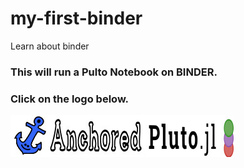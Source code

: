 # my-first-binder
Learn about binder
### This will run a Pulto Notebook on BINDER.
### Click on the logo below. 
[![Binder](https://github.com/paradocs/my-first-binder/blob/main/LogoAnchor.jpg)](https://mybinder.org/v2/gh/fonsp/pluto-on-binder/master?urlpath=pluto)
